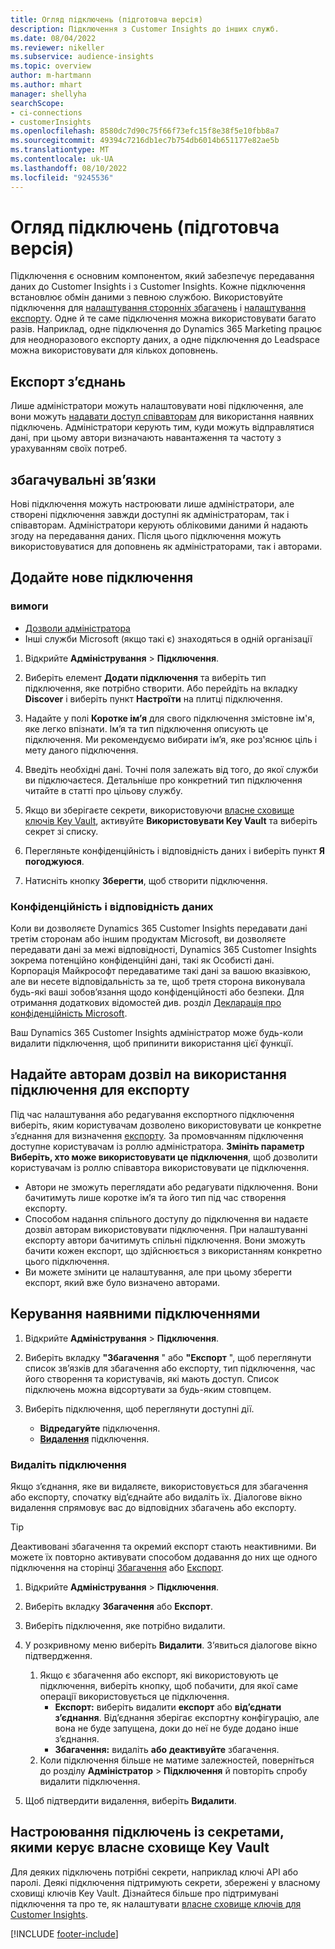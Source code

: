 ```yaml
---
title: Огляд підключень (підготовча версія)
description: Підключення з Customer Insights до інших служб.
ms.date: 08/04/2022
ms.reviewer: nikeller
ms.subservice: audience-insights
ms.topic: overview
author: m-hartmann
ms.author: mhart
manager: shellyha
searchScope:
- ci-connections
- customerInsights
ms.openlocfilehash: 8580dc7d90c75f66f73efc15f8e38f5e10fbb8a7
ms.sourcegitcommit: 49394c7216db1ec7b754db6014b651177e82ae5b
ms.translationtype: MT
ms.contentlocale: uk-UA
ms.lasthandoff: 08/10/2022
ms.locfileid: "9245536"
---
```

# <a name="connections-preview-overview"></a>Огляд підключень (підготовча версія)

Підключення є основним компонентом, який забезпечує передавання даних до Customer Insights і з Customer Insights. Кожне підключення встановлює обмін даними з певною службою. Використовуйте підключення для [налаштування сторонніх збагачень](enrichment-hub.md) і [налаштування експорту](export-destinations.md). Одне й те саме підключення можна використовувати багато разів. Наприклад, одне підключення до Dynamics 365 Marketing працює для неодноразового експорту даних, а одне підключення до Leadspace можна використовувати для кількох доповнень.

## <a name="export-connections"></a>Експорт з’єднань

Лише адміністратори можуть налаштовувати нові підключення, але вони можуть [надавати доступ співавторам](#allow-contributors-to-use-a-connection-for-exports) для використання наявних підключень. Адміністратори керують тим, куди можуть відправлятися дані, при цьому автори визначають навантаження та частоту з урахуванням своїх потреб.

## <a name="enrichment-connections"></a>збагачувальні зв’язки

Нові підключення можуть настроювати лише адміністратори, але створені підключення завжди доступні як адміністраторам, так і співавторам. Адміністратори керують обліковими даними й надають згоду на передавання даних. Після цього підключення можуть використовуватися для доповнень як адміністраторами, так і авторами.

## <a name="add-a-new-connection"></a>Додайте нове підключення

### <a name="prerequisites"></a>вимоги

- [Дозволи адміністратора](permissions.md)
- Інші служби Microsoft (якщо такі є) знаходяться в одній організації

1. Відкрийте **Адміністрування** > **Підключення**.

1. Виберіть елемент **Додати підключення** та виберіть тип підключення, яке потрібно створити. Або перейдіть на вкладку **Discover** і виберіть пункт **Настроїти** на плитці підключення.

1. Надайте у полі **Коротке ім’я** для свого підключення змістовне ім'я, яке легко впізнати. Ім’я та тип підключення описують це підключення. Ми рекомендуємо вибирати ім’я, яке роз'яснює ціль і мету даного підключення.

1. Введіть необхідні дані. Точні поля залежать від того, до якої служби ви підключаєтеся. Детальніше про конкретний тип підключення читайте в статті про цільову службу.

1. Якщо ви зберігаєте секрети, використовуючи [власне сховище ключів Key Vault](use-azure-key-vault.md), активуйте **Використовувати Key Vault** та виберіть секрет зі списку.

1. Перегляньте конфіденційність і відповідність даних і виберіть пункт **Я погоджуюся**.

1. Натисніть кнопку **Зберегти**, щоб створити підключення.

### <a name="data-privacy-and-compliance"></a>Конфіденційність і відповідність даних

Коли ви дозволяєте Dynamics 365 Customer Insights передавати дані третім сторонам або іншим продуктам Microsoft, ви дозволяєте передавати дані за межі відповідності, Dynamics 365 Customer Insights зокрема потенційно конфіденційні дані, такі як Особисті дані. Корпорація Майкрософт передаватиме такі дані за вашою вказівкою, але ви несете відповідальність за те, щоб третя сторона виконувала будь-які ваші зобов’язання щодо конфіденційності або безпеки. Для отримання додаткових відомостей див. розділ [Декларація про конфіденційність Microsoft](https://go.microsoft.com/fwlink/?linkid=396732).

Ваш Dynamics 365 Customer Insights адміністратор може будь-коли видалити підключення, щоб припинити використання цієї функції.

## <a name="allow-contributors-to-use-a-connection-for-exports"></a>Надайте авторам дозвіл на використання підключення для експорту

Під час налаштування або редагування експортного підключення виберіть, яким користувачам дозволено використовувати це конкретне з’єднання для визначення [експорту](export-destinations.md). За промовчанням підключення доступне користувачам із роллю адміністратора. **Змініть параметр Виберіть, хто може використовувати це підключення**, щоб дозволити користувачам із роллю співавтора використовувати це підключення.

- Автори не зможуть переглядати або редагувати підключення. Вони бачитимуть лише коротке ім’я та його тип під час створення експорту.
- Способом надання спільного доступу до підключення ви надаєте дозвіл авторам використовувати підключення. При налаштуванні експорту автори бачитимуть спільні підключення. Вони зможуть бачити кожен експорт, що здійснюється з використанням конкретно цього підключення.
- Ви можете змінити це налаштування, але при цьому зберегти експорт, який вже було визначено авторами.

## <a name="manage-existing-connections"></a>Керування наявними підключеннями

1. Відкрийте **Адміністрування** > **Підключення**.

1. Виберіть вкладку **"Збагачення** " або **"Експорт** ", щоб переглянути список зв’язків для збагачення або експорту, тип підключення, час його створення та користувачів, які мають доступ. Список підключень можна відсортувати за будь-яким стовпцем.

1. Виберіть підключення, щоб переглянути доступні дії.

   - **Відредагуйте** підключення.
   - [**Видалення**](#remove-a-connection) підключення.

### <a name="remove-a-connection"></a>Видаліть підключення

Якщо з’єднання, яке ви видаляєте, використовується для збагачення або експорту, спочатку від’єднайте або видаліть їх. Діалогове вікно видалення спрямовує вас до відповідних збагачень або експорту.

> [!TIP]
> Деактивовані збагачення та окремий експорт стають неактивними. Ви можете їх повторно активувати способом додавання до них ще одного підключення на сторінці [Збагачення](enrichment-hub.md) або [Експорт](export-destinations.md).

1. Відкрийте **Адміністрування** > **Підключення**.

1. Виберіть вкладку **Збагачення** або **Експорт**.

1. Виберіть підключення, яке потрібно видалити.

1. У розкривному меню виберіть **Видалити**. З’явиться діалогове вікно підтвердження.

   1. Якщо є збагачення або експорт, які використовують це підключення, виберіть кнопку, щоб побачити, для якої саме операції використовується це підключення.
      - **Експорт:** виберіть видалити **експорт** або **від’єднати з’єднання**. Від’єднання зберігає експортну конфігурацію, але вона не буде запущена, доки до неї не буде додано інше з’єднання.
      - **Збагачення:** видаліть **або** **деактивуйте** збагачення.
   1. Коли підключення більше не матиме залежностей, поверніться до розділу **Адміністратор** > **Підключення** й повторіть спробу видалити підключення.

1. Щоб підтвердити видалення, виберіть **Видалити**.

## <a name="set-up-connections-with-secrets-managed-by-your-own-key-vault"></a>Настроювання підключень із секретами, якими керує власне сховище Key Vault

Для деяких підключень потрібні секрети, наприклад ключі API або паролі. Деякі підключення підтримують секрети, збережені у власному сховищі ключів Key Vault. Дізнайтеся більше про підтримувані підключення та про те, як налаштувати [власне сховище ключів для Customer Insights](use-azure-key-vault.md).

[!INCLUDE [footer-include](includes/footer-banner.md)]
